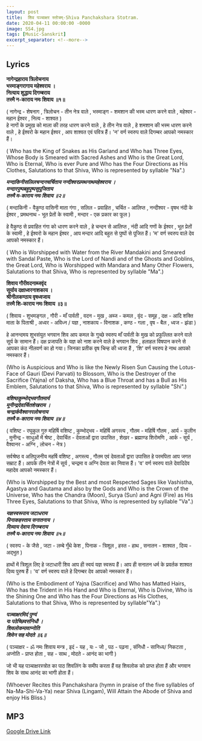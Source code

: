 ```yaml
---
layout: post
title:  शिव पञ्चाक्षर स्तोत्रम्-Shiva Panchakshara Stotram.
date: 2020-04-11 00:00:00 -0000
image: SS4.jpg
tags: [Music-Sanskrit]
excerpt_separator: <!--more-->
---
```

<!--more-->



## Lyrics

****नागेन्द्रहाराय त्रिलोचनाय    
भस्माङ्गरागाय महेश्वराय ।    
नित्याय शुद्धाय दिगम्बराय     
तस्मै न-काराय नमः शिवाय ॥१॥****    

( नागेन्द्र - शेषनाग , त्रिलोचन - तीन नेत्र वाले , भस्माङ्ग - शमशान की भस्म धारण करने वाले , महेश्वर - महान ईश्वर , नित्य - शाश्वत )  
हे नागों के प्रमुख को माला की तरह धारण करने वाले , हे तीन नेत्र वाले , हे शमशान की भस्म धारण करने वाले , हे ईश्वरो के महान ईश्वर , आप शाश्वत एवं पवित्र हैं। 'न' वर्ण स्वरुप वाले दिगम्बर आपको नमस्कार हैं।  
  
( Who has the King of Snakes as His Garland and Who has Three Eyes, Whose Body is Smeared with Sacred Ashes and Who is the Great Lord, Who is Eternal, Who is ever Pure and Who has the Four Directions as His Clothes, Salutations to that Shiva, Who is represented by syllable "Na".)  
  
****मन्दाकिनीसलिलचन्दनचर्चिताय नन्दीश्वरप्रमथनाथमहेश्वराय ।*   
*मन्दारपुष्पबहुपुष्पसुपूजिताय   
तस्मै म-काराय नमः शिवाय ॥२॥****     


( मन्दाकिनी - वैकुण्ठ वासिनी माता गंगा , सलिल - प्रवाहित , चर्चित - आलिप्त , नन्दीश्वर - वृषभ नंदी के ईश्वर , प्रमथनाथ - भूत प्रेतों के स्वामी , मन्दार - एक प्रकार का फूल )  


हे वैकुण्ठ से प्रवाहित गंगा को धारण करने वाले , हे चन्दन से आलिप्त , नंदी आदि गणों के ईश्वर , भूत प्रेतों के स्वामी , हे ईश्वरो के महान ईश्वर , आप मन्दार आदि बहुत से पुष्पों से पूजित हैं। 'म' वर्ण स्वरुप वाले देव आपको नमस्कार हैं।  
  
( Who is Worshipped with Water from the River Mandakini and Smeared with Sandal Paste, Who is the Lord of Nandi and of the Ghosts and Goblins, the Great Lord, Who is Worshipped with Mandara and Many Other Flowers, Salutations to that Shiva, Who is represented by syllable "Ma".)  
  
****शिवाय गौरीवदनाब्जवृंद       
सूर्याय दक्षाध्वरनाशकाय ।      
श्रीनीलकण्ठाय वृषध्वजाय      
तस्मै शि-काराय नमः शिवाय ॥३॥****       

( शिवाय - शुभमङ्गल , गौरी - माँ पार्वती , वदन - मुख , अब्ज - कमल , वृंद - समूह , दक्ष - आदि शक्ति माता के पिताश्री , अध्वर - अविध्न / यज्ञ , नाशकाय - विनाशक , कण्ठ - गला , वृष - बैल , ध्वज - झंडा )  

हे आनन्दमय शुभसंयुत भगवान शिव आप कमल के गुच्छे स्वरुप माँ पार्वती के मुख को प्रफुल्लित करने वाले सूर्य के सामान हैं। दक्ष प्रजापति के यज्ञ को नाश करने वाले हे भगवान शिव , हलाहल विषपान करने से आपका कंठ नीलवर्ण का हो गया। जिनका प्रतीक वृष चिन्ह की ध्वजा हैं , 'शि' वर्ण स्वरुप हे नाथ आपको नमस्कार हैं।   
  
(Who is Auspicious and Who is like the Newly Risen Sun Causing the Lotus-Face of Gauri (Devi Parvati) to Blossom, Who is the Destroyer of the Sacrifice (Yajna) of Daksha, Who has a Blue Throat and has a Bull as His Emblem, Salutations to that Shiva, Who is represented by syllable "Shi".)  
  
***वशिष्ठकुम्भोद्भवगौतमार्य        
मूनीन्द्रदेवार्चितशेखराय ।     
चन्द्रार्कवैश्वानरलोचनाय     
तस्मै व-काराय नमः शिवाय ॥४॥***     
  
( वशिष्ट - रघुकुल गुरु महिर्षि वशिष्ट , कुम्भोद्भव - महिर्षि अगस्त्य , गौतम - महिर्षि गौतम , आर्य - कुलीन , मुनीन्द्र - साधुओं में श्रेष्ट , देवार्चित - देवताओं द्वारा उपासित , शेखर - ब्रह्माण्ड शिरोमणि , आर्क - सूर्य , वैश्वानर - अग्नि , लोचन - नेत्र )  
  
सर्वश्रेष्ठ व अतिपूजनीय महर्षि वशिष्ट , अगस्त्य , गौतम एवं देवताओं द्वारा उपासित हे परमपिता आप जगत सम्राट हैं। आपके तीन नेत्रों में सूर्य , चन्द्रमा व अग्नि देवता का निवास हैं। 'व' वर्ण स्वरुप वाले देवादिदेव महादेव आपको नमस्कार हैं।  
  
(Who is Worshipped by the Best and most Respected Sages like Vashistha, Agastya and Gautama and also by the Gods and Who is the Crown of the Universe, Who has the Chandra (Moon), Surya (Sun) and Agni (Fire) as His Three Eyes, Salutations to that Shiva, Who is represented by syllable "Va".)  
  
***यज्ञस्वरूपाय जटाधराय      
पिनाकहस्ताय सनातनाय ।       
दिव्याय देवाय दिगम्बराय          
तस्मै य-काराय नमः शिवाय ॥५॥***      
  
( स्वरुप - के जैसे , जटा - लम्बे गुँथे केश , पिनाक - त्रिशूल , हस्त - हाथ , सनातन - शाश्वत , दिव्य - अद्भुत )  
  
हाथों में त्रिशूल लिए हे जटाधारी शिव आप ही स्वयं यज्ञ स्वरूप हैं। आप ही सनातन धर्म के प्रवर्तक शाश्वत दिव्य पुरुष हैं। 'य' वर्ण स्वरुप वाले हे दिगम्बर देव आपको नमस्कार हैं।  
  
(Who is the Embodiment of Yajna (Sacrifice) and Who has Matted Hairs, Who has the Trident in His Hand and Who is Eternal, Who is Divine, Who is the Shining One and Who has the Four Directions as His Clothes, Salutations to that Shiva, Who is represented by syllable"Ya".)  
  
***पञ्चाक्षरमिदं पुण्यं       
यः पठेच्छिवसंनिधौ ।      
शिवलोकमावाप्नोति       
शिवेन सह मोदते ॥६॥***      
  
( पञ्चाक्षर - ॐ नमः शिवाय मन्त्र , इदं - यह , यः - जो , पठ - पढ़ना , संनिधौ - सानिध्य/ निकटता , अप्नोति - प्राप्त होता , सह - साथ , मोदते - आनंद का भागी )  
  
जो भी यह पञ्चाक्षरस्त्रोत का पाठ शिवलिंग के समीप करता हैं वह शिवलोक को प्राप्त होता हैं और भगवान शिव के साथ आनंद का भागी होता हैं।  
  
(Whoever Recites this Panchakshara (hymn in praise of the five syllables of Na-Ma-Shi-Va-Ya) near Shiva (Lingam), Will Attain the Abode of Shiva and enjoy His Bliss.)


## MP3

[Google Drive Link][Google Drive Link]

[Google Drive Link]: https://drive.google.com/file/d/1fF_6TljdABVpsahpCtFxCECF8Tc8AuZ0/view?usp=sharing
